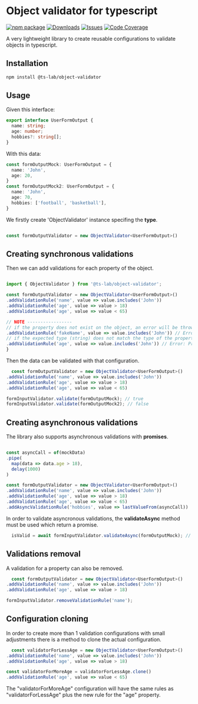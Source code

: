 # Object validator for typescript

[![npm package][npm-img]][npm-url]
[![Downloads][downloads-img]][downloads-url]
[![Issues][issues-img]][issues-url]
[![Code Coverage][codecov-img]][codecov-url]

A very lightweight library to create reusable configurations to validate objects in typescript.

## Installation

```bash
npm install @ts-lab/object-validator
```

## Usage

Given this interface:

```typescript
export interface UserFormOutput {
  name: string;
  age: number;
  hobbies?: string[];
}
```

With this data:

```typescript
const formOutputMock: UserFormOutput = {
  name: 'John',
  age: 20,
}
const formOutputMock2: UserFormOutput = {
  name: 'John',
  age: 70,
  hobbies: ['football', 'basketball'],
}
```

We firstly create 'ObjectValidator' instance specifing the **type**.

```typescript

const formOutputValidator = new ObjectValidator<UserFormOutput>()

```

## Creating synchronous validations

Then we can add validations for each property of the object.

```typescript

import { ObjectValidator } from '@ts-lab/object-validator';

const formOutputValidator = new ObjectValidator<UserFormOutput>()
.addValidationRule('name', value => value.includes('John'))
.addValidationRule('age', value => value > 18)
.addValidationRule('age', value => value < 65)

// NOTE -----------------
// if the property does not exist on the object, an error will be thrown when compiling
.addValidationRule('fakeName', value => value.includes('John')) // Error: Property fakeName does not exist on object
// if the expected type (string) does not match the type of the property (number), an error will be thrown when compiling
.addValidationRule('age', value => value.includes('John')) // Error: Property age is not of type string
}
```

Then the data can be validated with that configuration.

```typescript
  const formOutputValidator = new ObjectValidator<UserFormOutput>()
.addValidationRule('name', value => value.includes('John'))
.addValidationRule('age', value => value > 18)
.addValidationRule('age', value => value < 65)

formInputValidator.validate(formOutputMock); // true
formInputValidator.validate(formOutputMock2); // false
```

## Creating asynchronous validations

The library also supports asynchronous validations with **promises**.

```typescript

const asyncCall = of(mockData)
.pipe(
  map(data => data.age > 18),
  delay(1000)
)

const formOutputValidator = new ObjectValidator<UserFormOutput>()
.addValidationRule('name', value => value.includes('John'))
.addValidationRule('age', value => value > 18)
.addValidationRule('age', value => value < 65)
.addAsyncValidationRule('hobbies', value => lastValueFrom(asyncCall))
```

In order to validate asyncronous validations, the **validateAsync** method must be used which return a promise.

```typescript
  isValid = await formInputValidator.validateAsync(formOutputMock); // true
```

## Validations removal

A validation for a property can also be removed.

```typescript
  const formOutputValidator = new ObjectValidator<UserFormOutput>()
.addValidationRule('name', value => value.includes('John'))
.addValidationRule('age', value => value > 18)

formInputValidator.removeValidationRule('name');
```

## Configuration cloning

In order to create more than 1 validation configurations with small adjustments there is a method to clone the actual configuration.

```typescript
  const validatorForLessAge = new ObjectValidator<UserFormOutput>()
.addValidationRule('name', value => value.includes('John'))
.addValidationRule('age', value => value > 18)

const validatorForMoreAge = validatorForLessAge.clone()
.addValidationRule('age', value => value < 65)
```

The "validatorForMoreAge" configuration will have the same rules as "validatorForLessAge" plus the new rule for the "age" property.

[downloads-img]: https://img.shields.io/npm/dt/@ts-lab/object-validator
[downloads-url]: https://npmtrends.com/@ts-lab/object-validator
[npm-url]: https://www.npmjs.com/package/@ts-lab/object-validator
[npm-img]: https://img.shields.io/npm/v/@ts-lab/object-validator
[issues-img]:https://img.shields.io/github/issues/AlexFHer/object-validator
[issues-url]:https://github.com/AlexFHer/object-validator/issues
[codecov-img]:https://codecov.io/gh/AlexFHer/object-validator/branch/master/graph/badge.svg
[codecov-url]:https://codecov.io/gh/AlexFHer/object-validator
